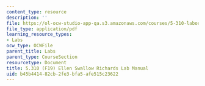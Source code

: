 ```yaml
---
content_type: resource
description: ''
file: https://ol-ocw-studio-app-qa.s3.amazonaws.com/courses/5-310-laboratory-chemistry-fall-2019/b45b441482cb2fe3bfa5afe515c23622_MIT5_310F19_Lab2.pdf
file_type: application/pdf
learning_resource_types:
- Labs
ocw_type: OCWFile
parent_title: Labs
parent_type: CourseSection
resourcetype: Document
title: 5.310 (F19) Ellen Swallow Richards Lab Manual
uid: b45b4414-82cb-2fe3-bfa5-afe515c23622
---
```

